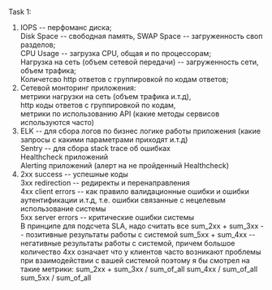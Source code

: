 Task 1:
1) IOPS -- перфоманс диска; \
   Disk Space -- свободная память, SWAP Space -- загруженность своп разделов; \
   CPU Usage -- загрузка CPU, общая и по процессорам; \
   Нагрузка на сеть (объем сетевой передачи) -- загруженность сети, объем трафика; \
   Количетсво http ответов с группировкой по кодам ответов;
2) Сетевой монторинг приложения: \
   метрики нагрузки на сеть (объем трафика и.т.д), \
   http коды ответов с группировкой по кодам, \
   метрики по использованию API (какие методы сервисов используются часто)
3) ELK -- для сбора логов по бизнес логике работы приложения (какие запросы с какими параметрами приходят и.т.д) \
   Sentry -- для сбора stack trace об ошибках \
   Healthcheck приложений \
   Alerting приложений (алерт на не пройденный Healthcheck)
4) 2xx success -- успешные коды \
   3xx redirection -- редиректы и перенаправления \
   4xx client errors -- как правило валидационные ошибки и ошибки аутентификации и.т.д, т.е.
   ошибки связанные с нецелевым использование системы \
   5xx server errors -- критические ошибки системы \
   В принципе для подсчета SLA, надо считать все
   sum_2xx + sum_3xx -- позитивные результаты работы с системой
   sum_5xx + sum_4xx -- негативные результаты работы с системой, 
   причем большое количество 4xx означает что у клиентов часто возникают проблемы при взаимодействии с вашей системой
   поэтому я бы смотрел на такие метрики:
   sum_2xx + sum_3xx / sum_of_all
   sum_4xx / sum_of_all
   sum_5xx / sum_of_all